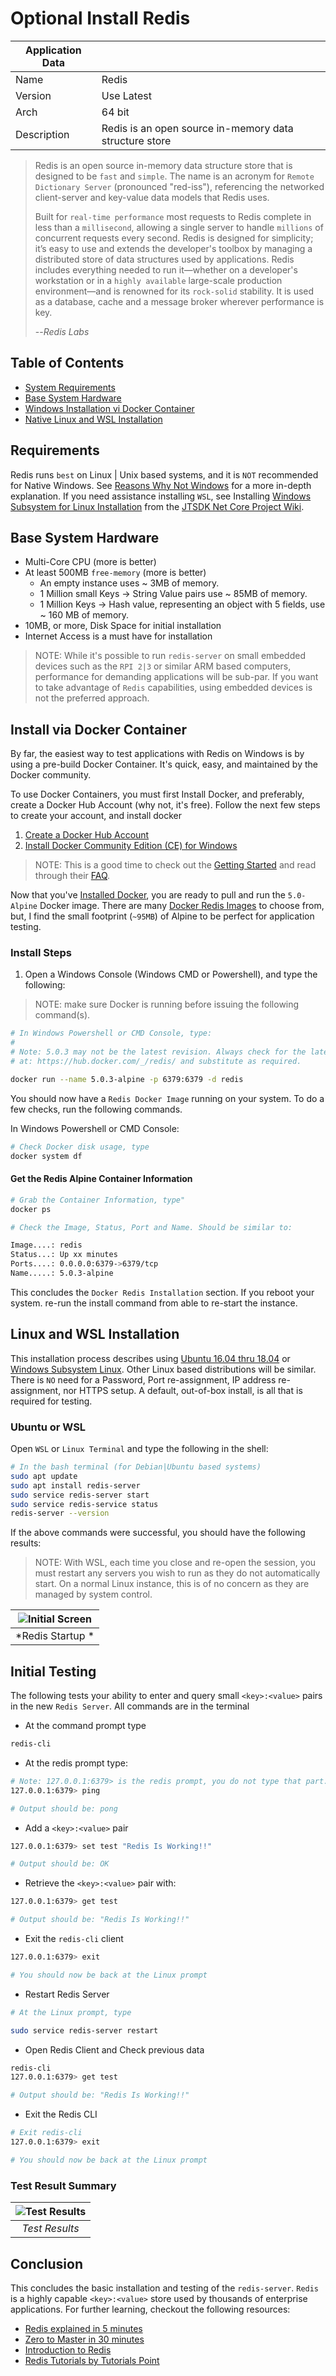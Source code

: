 # Optional Install Redis

| Application Data ||
| ---| --- |
| Name        | Redis |
| Version     | Use Latest |
| Arch        | 64 bit |
| Description | Redis is an open source in-memory data structure store |

>Redis is an open source in-memory data structure store that is designed to be
>`fast` and `simple`. The name is an acronym for `Remote Dictionary Server`
>(pronounced "red-iss"), referencing the networked client-server and key-value
>data models that Redis uses.
>
>Built for `real-time performance` most requests to Redis complete in less than a
>`millisecond`, allowing a single server to handle `millions` of concurrent requests
>every second. Redis is designed for simplicity; it’s easy to use and extends the
>developer's toolbox by managing a distributed store of data structures used by
>applications. Redis includes everything needed to run it—whether on a developer's
>workstation or in a `highly available` large-scale production environment—and is
>renowned for its `rock-solid` stability. It is used as a database, cache and a
>message broker wherever performance is key.
>
> --*Redis Labs*

## Table of Contents

* [System Requirements](#requirments)
* [Base System Hardware](#base-system-hardware)
* [Windows Installation vi Docker Container](#redis-installation-on-windows-via-docker-container)
* [Native Linux and WSL Installation](#native-linux-and-wsl-installation)

## Requirements

Redis runs `best` on Linux | Unix based systems, and it is `NOT` recommended for Native
Windows. See [Reasons Why Not Windows](https://redislabs.com/ebook/appendix-a/a-3-installing-on-windows/a-3-1-drawbacks-of-redis-on-windows/)
for a more in-depth explanation. If you need assistance installing `WSL`, see
Installing [Windows Subsystem for Linux Installation](https://github.com/KI7MT/jtsdk-dotnet-core/wiki/Install-WSL)
from the [JTSDK Net Core Project Wiki](https://github.com/KI7MT/jtsdk-dotnet-core/wiki).

## Base System Hardware

* Multi-Core CPU (more is better)
* At least 500MB `free-memory` (more is better)
  * An empty instance uses ~ 3MB of memory.
  * 1 Million small Keys -> String Value pairs use ~ 85MB of memory.
  * 1 Million Keys -> Hash value, representing an object with 5 fields, use ~ 160 MB of memory.
* 10MB, or more, Disk Space for initial installation
* Internet Access is a must have for installation

>NOTE: While it's possible to run `redis-server` on small embedded devices
such as the `RPI 2|3` or similar ARM based computers, performance for demanding
applications will be sub-par. If you want to take advantage of `Redis`
capabilities, using embedded devices is not the preferred approach.

## Install via Docker Container

By far, the easiest way to test applications with Redis on Windows is by
using a pre-build Docker Container. It's quick, easy, and maintained
by the Docker community.

To use Docker Containers, you must first Install Docker, and preferably, create
a Docker Hub Account (why not, it's free). Follow the next few steps to create
your account, and install docker

1. [Create a Docker Hub Account](https://hub.docker.com/)
1. [Install Docker Community Edition (CE) for Windows](https://docs.docker.com/docker-for-windows/install/)

>NOTE: This is a good time to check out the [Getting Started](https://docs.docker.com/docker-for-windows/)
>and read through their [FAQ](https://docs.docker.com/docker-for-windows/faqs/).

Now that you've [Installed Docker](https://docs.docker.com/docker-for-windows/install/),
you are ready to pull and run the `5.0-Alpine` Docker image. There are many
[Docker Redis Images](https://hub.docker.com/_/redis/) to choose from, but,
I find the small footprint (`~95MB`) of Alpine to be perfect for application
testing.

### Install Steps

1. Open a Windows Console (Windows CMD or Powershell), and type the following:

>NOTE: make sure Docker is running before issuing the following command(s).

```bash
# In Windows Powershell or CMD Console, type:
# 
# Note: 5.0.3 may not be the latest revision. Always check for the latest version
# at: https://hub.docker.com/_/redis/ and substitute as required.

docker run --name 5.0.3-alpine -p 6379:6379 -d redis
```

You should now have a `Redis Docker Image` running on your system. To do a few
checks, run the following commands.

In Windows Powershell or CMD Console:

```bash
# Check Docker disk usage, type
docker system df
```

#### Get the Redis Alpine Container Information

```bash
# Grab the Container Information, type"
docker ps

# Check the Image, Status, Port and Name. Should be similar to:

Image....: redis
Status...: Up xx minutes
Ports....: 0.0.0.0:6379->6379/tcp
Name.....: 5.0.3-alpine
```

This concludes the `Docker Redis Installation` section. If you reboot your system.
re-run the install command from able to re-start the instance.

## Linux and WSL Installation

This installation process describes using [Ubuntu 16.04 thru 18.04](https://www.ubuntu.com/)
or [Windows Subsystem Linux](Install-WSL.md). Other Linux based distributions will
be similar. There is `NO` need for a Password, Port re-assignment, IP address
re-assignment, nor HTTPS setup. A default, out-of-box install, is all that is required for testing.

### Ubuntu or WSL

Open `WSL` or `Linux Terminal` and type the following in the shell:

```bash
# In the bash terminal (for Debian|Ubuntu based systems)
sudo apt update
sudo apt install redis-server
sudo service redis-server start
sudo service redis-service status
redis-server --version
```

If the above commands were successful, you should have the following results:

>NOTE: With WSL, each time you close and re-open the session, you must restart any
> servers you wish to run as they do not automatically start. On a normal
> Linux instance, this is of no concern as they are managed by system control.

| ![Initial Screen](images/redis/4.0.9/redis-status.PNG?raw=true) |
|:--:|
| *Redis Startup * |

## Initial Testing

The following tests your ability to enter and query small `<key>:<value>` pairs
in the new `Redis Server`. All commands are in the terminal

* At the command prompt type

```bash
redis-cli
```

* At the redis prompt type:

```bash
# Note: 127.0.0.1:6379> is the redis prompt, you do not type that part.
127.0.0.1:6379> ping

# Output should be: pong
```

* Add a `<key>:<value>` pair

```bash
127.0.0.1:6379> set test "Redis Is Working!!"

# Output should be: OK
```

* Retrieve the `<key>:<value>` pair with:

```bash
127.0.0.1:6379> get test

# Output should be: "Redis Is Working!!"
```

* Exit the `redis-cli` client

```bash
127.0.0.1:6379> exit

# You should now be back at the Linux prompt
```

* Restart Redis Server

```bash
# At the Linux prompt, type

sudo service redis-server restart
```

* Open Redis Client and Check previous data

```bash
redis-cli
127.0.0.1:6379> get test

# Output should be: "Redis Is Working!!"
```

* Exit the Redis CLI

```bash
# Exit redis-cli
127.0.0.1:6379> exit

# You should now be back at the Linux prompt
```

### Test Result Summary

| ![Test Results](images/redis/4.0.9/redis-tests.PNG?raw=true) |
|:--:|
| *Test Results* |

## Conclusion

This concludes the basic installation and testing of the `redis-server`. `Redis`
is a highly capable `<key>:<value>` store used by thousands of enterprise
applications. For further learning, checkout the following resources:

* [Redis explained in 5 minutes](https://www.credera.com/blog/technology-insights/java/redis-explained-5-minutes-less/)
* [Zero to Master in 30 minutes](https://www.openmymind.net/2011/11/8/Redis-Zero-To-Master-In-30-Minutes-Part-1/)
* [Introduction to Redis](https://redis.io/topics/introduction)
* [Redis Tutorials by Tutorials Point](https://www.tutorialspoint.com/redis/)